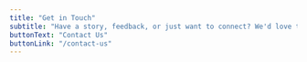 ```yaml
---
title: "Get in Touch"
subtitle: "Have a story, feedback, or just want to connect? We'd love to hear from you."
buttonText: "Contact Us"
buttonLink: "/contact-us"
---
```

